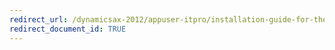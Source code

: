 ```yaml
---
redirect_url: /dynamicsax-2012/appuser-itpro/installation-guide-for-the-microsoft-dynamics-ax-intelligent-data-management-framework-idmf
redirect_document_id: TRUE 
---  
```

